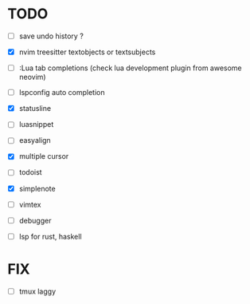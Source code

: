 # TODO

- [ ] save undo history ?

- [x] nvim treesitter textobjects or textsubjects
- [ ] :Lua tab completions (check lua development plugin from awesome neovim)
- [ ] lspconfig auto completion
- [x] statusline
- [ ] luasnippet 
- [ ] easyalign
- [x] multiple cursor
- [ ] todoist
- [x] simplenote
- [ ] vimtex
- [ ] debugger
- [ ] lsp for rust, haskell

# FIX
- [ ] tmux laggy
